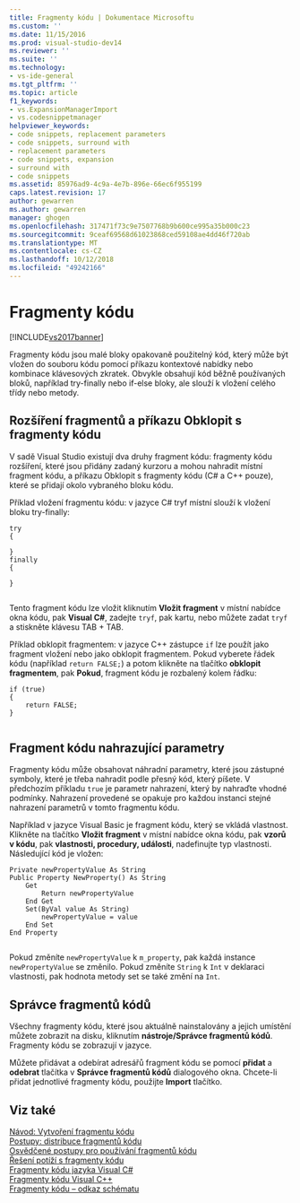 ```yaml
---
title: Fragmenty kódu | Dokumentace Microsoftu
ms.custom: ''
ms.date: 11/15/2016
ms.prod: visual-studio-dev14
ms.reviewer: ''
ms.suite: ''
ms.technology:
- vs-ide-general
ms.tgt_pltfrm: ''
ms.topic: article
f1_keywords:
- vs.ExpansionManagerImport
- vs.codesnippetmanager
helpviewer_keywords:
- code snippets, replacement parameters
- code snippets, surround with
- replacement parameters
- code snippets, expansion
- surround with
- code snippets
ms.assetid: 85976ad9-4c9a-4e7b-896e-66ec6f955199
caps.latest.revision: 17
author: gewarren
ms.author: gewarren
manager: ghogen
ms.openlocfilehash: 317471f73c9e7507768b9b600ce995a35b000c23
ms.sourcegitcommit: 9ceaf69568d61023868ced59108ae4dd46f720ab
ms.translationtype: MT
ms.contentlocale: cs-CZ
ms.lasthandoff: 10/12/2018
ms.locfileid: "49242166"
---
```

# <a name="code-snippets"></a>Fragmenty kódu
[!INCLUDE[vs2017banner](../includes/vs2017banner.md)]

Fragmenty kódu jsou malé bloky opakovaně použitelný kód, který může být vložen do souboru kódu pomocí příkazu kontextové nabídky nebo kombinace klávesových zkratek. Obvykle obsahují kód běžně používaných bloků, například try-finally nebo if-else bloky, ale slouží k vložení celého třídy nebo metody.  
  
## <a name="expansion-snippets-and-surround-with-snippets"></a>Rozšíření fragmentů a příkazu Obklopit s fragmenty kódu  
 V sadě Visual Studio existují dva druhy fragment kódu: fragmenty kódu rozšíření, které jsou přidány zadaný kurzoru a mohou nahradit místní fragment kódu, a příkazu Obklopit s fragmenty kódu (C# a C++ pouze), které se přidají okolo vybraného bloku kódu.  
  
 Příklad vložení fragmentu kódu: v jazyce C# tryf místní slouží k vložení bloku try-finally:  
  
```  
try  
{  
  
}  
finally  
{  
  
}  
  
```  
  
 Tento fragment kódu lze vložit kliknutím **Vložit fragment** v místní nabídce okna kódu, pak **Visual C#**, zadejte `tryf`, pak kartu, nebo můžete zadat `tryf` a stiskněte klávesu TAB + TAB.  
  
 Příklad obklopit fragmentem: v jazyce C++ zástupce `if` lze použít jako fragment vložení nebo jako obklopit fragmentem. Pokud vyberete řádek kódu (například `return FALSE;`) a potom klikněte na tlačítko **obklopit fragmentem**, pak **Pokud**, fragment kódu je rozbalený kolem řádku:  
  
```  
if (true)  
{  
    return FALSE;  
}  
  
```  
  
## <a name="snippet-replacement-parameters"></a>Fragment kódu nahrazující parametry  
 Fragmenty kódu může obsahovat náhradní parametry, které jsou zástupné symboly, které je třeba nahradit podle přesný kód, který píšete. V předchozím příkladu `true` je parametr nahrazení, který by nahraďte vhodné podmínky. Nahrazení provedené se opakuje pro každou instanci stejné nahrazení parametrů v tomto fragmentu kódu.  
  
 Například v jazyce Visual Basic je fragment kódu, který se vkládá vlastnost. Klikněte na tlačítko **Vložit fragment** v místní nabídce okna kódu, pak **vzorů v kódu**, pak **vlastnosti, procedury, události**, nadefinujte typ vlastnosti. Následující kód je vložen:  
  
```  
Private newPropertyValue As String  
Public Property NewProperty() As String  
    Get  
        Return newPropertyValue  
    End Get  
    Set(ByVal value As String)  
        newPropertyValue = value  
    End Set  
End Property  
  
```  
  
 Pokud změníte `newPropertyValue` k `m_property`, pak každá instance `newPropertyValue` se změnilo. Pokud změníte `String` k `Int` v deklaraci vlastnosti, pak hodnota metody set se také změní na `Int`.  
  
## <a name="code-snippet-manager"></a>Správce fragmentů kódů  
 Všechny fragmenty kódu, které jsou aktuálně nainstalovány a jejich umístění můžete zobrazit na disku, kliknutím **nástroje/Správce fragmentů kódů**. Fragmenty kódu se zobrazují v jazyce.  
  
 Můžete přidávat a odebírat adresářů fragment kódu se pomocí **přidat** a **odebrat** tlačítka v **Správce fragmentů kódů** dialogového okna. Chcete-li přidat jednotlivé fragmenty kódu, použijte **Import** tlačítko.  
  
## <a name="see-also"></a>Viz také  
 [Návod: Vytvoření fragmentu kódu](../ide/walkthrough-creating-a-code-snippet.md)   
 [Postupy: distribuce fragmentů kódu](../ide/how-to-distribute-code-snippets.md)   
 [Osvědčené postupy pro používání fragmentů kódu](../ide/best-practices-for-using-code-snippets.md)   
 [Řešení potíží s fragmenty kódu](../ide/troubleshooting-snippets.md)   
 [Fragmenty kódu jazyka Visual C#](../ide/visual-csharp-code-snippets.md)   
 [Fragmenty kódu Visual C++](../ide/visual-cpp-code-snippets.md)   
 [Fragmenty kódu – odkaz schématu](../ide/code-snippets-schema-reference.md)



